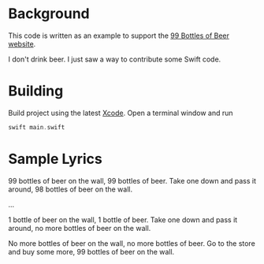 # Background
This code is written as an example to support the [99 Bottles of Beer website](http://99-bottles-of-beer.net/).

I don't drink beer. I just saw a way to contribute some Swift code.

# Building
Build project using the latest [Xcode](https://developer.apple.com/xcode/).
Open a terminal window and run
```swift
swift main.swift
```

# Sample Lyrics

99 bottles of beer on the wall, 99 bottles of beer.
Take one down and pass it around, 98 bottles of beer on the wall.

...

1 bottle of beer on the wall, 1 bottle of beer.
Take one down and pass it around, no more bottles of beer on the wall.

No more bottles of beer on the wall, no more bottles of beer.
Go to the store and buy some more, 99 bottles of beer on the wall. 

